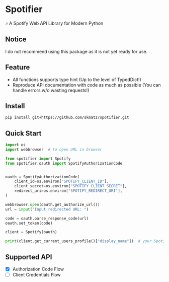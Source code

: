 # Spotifier

:notes: A Spotify Web API Library for Modern Python

## Notice

I do not recommend using this package as it is not yet ready for use.

## Feature

- All functions supports type hint (Up to the level of TypedDict!)
- Reproduce API documentation with code as much as possible (You can handle errors w/o wasting requests!)

## Install

```sh
pip install git+https://github.com/skmatz/spotifier.git
```

## Quick Start

```python
import os
import webbrowser  # to open URL in browser

from spotifier import Spotify
from spotifier.oauth import SpotifyAuthorizationCode


oauth = SpotifyAuthorizationCode(
    client_id=os.environ["SPOTIFY_CLIENT_ID"],
    client_secret=os.environ["SPOTIFY_CLIENT_SECRET"],
    redirect_uri=os.environ["SPOTIFY_REDIRECT_URI"],
)

webbrowser.open(oauth.get_authorize_url())
url = input("Input redirected URL: ")

code = oauth.parse_response_code(url)
oauth.set_token(code)

client = Spotify(oauth)

print(client.get_current_users_profile()["display_name"])  # your Spotify nickname
```

## Supported API

- [x] Authorization Code Flow
- [ ] Client Credentials Flow
